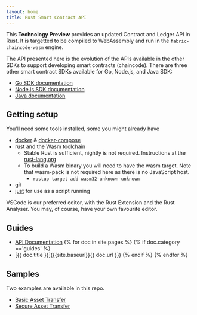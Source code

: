 ```yaml
---
layout: home
title: Rust Smart Contract API
---
```


This **Technology Preview** provides an updated Contract and Ledger API in Rust. It is targetted to be compiled to WebAssembly and run in the `fabric-chaincode-wasm` engine.

The API presented here is the evolution of the APIs available in the other SDKs to support developing smart contracts (chaincode). There are three other smart contract SDKs available for Go, Node.js, and Java SDK:

  * [Go SDK documentation](https://godoc.org/github.com/hyperledger/fabric/core/chaincode/shim)
  * [Node.js SDK documentation](https://hyperledger.github.io/fabric-chaincode-node/)
  * [Java documentation](https://hyperledger.github.io/fabric-chaincode-java/)

## Getting setup

You'll need some tools installed, some you might already have

- [docker](https://docs.docker.com/get-docker/) & [docker-compose](https://docs.docker.com/compose/install/)
- rust and the Wasm toolchain
  - Stable Rust is sufficient, nightly is not required. Instructions at the [rust-lang.org](https://www.rust-lang.org/tools/install)
  - To build a Wasm binary you will need to have the wasm target. Note that wasm-pack is not required here as there is no JavaScript host.
    - `rustup target add wasm32-unknown-unknown` 
- git
- [just](https://github.com/casey/just) for use as a script running

VSCode is our preferred editor, with the Rust Extension and the Rust Analyser. You may, of course, have your own favourite editor.

## Guides

- [API Documentation](./apidoc/fabric_contract/index.html)
{% for doc in site.pages %} {% if doc.category =='guides' %}
- [{{ doc.title }}]({{site.baseurl}}{{ doc.url }})
{% endif %}
{% endfor %}

## Samples

Two examples are available in this repo.

- [Basic Asset Transfer](https://github.com/hyperledgendary/fabric-contract-api-rust/tree/master/basic_contract_rs)
- [Secure Asset Transfer](https://github.com/hyperledgendary/fabric-contract-api-rust/tree/master/asset_transfer_rs)
